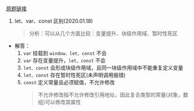 [原题链接](http://bigerfe.com/iq/n300)

1. let、var、const 区别(2020.01.18)
   > 分析：可以从几个方面比较：变量提升、块级作用域、暂时性死区

- 解答：
  1. `var` 挂载到 `window、let、const` 不会
  2. `var` 存在变量提升，`let、const` 不会
  3. `let、const` 会形成块级作用域，且同一块级作用域中不能重复定义变量
  4. `let、const` 存在暂时性死区(未声明调用报错)
  5. `const` 定义常量且必须赋值，不允许修改
     > 不允许修改指不允许修改引用地址，因此复合类型的常量(对象，数组)可以修改其属性
